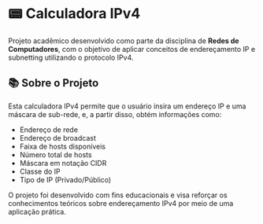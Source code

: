 # 📟 Calculadora IPv4

Projeto acadêmico desenvolvido como parte da disciplina de **Redes de Computadores**, com o objetivo de aplicar conceitos de endereçamento IP e subnetting utilizando o protocolo IPv4.

## 📚 Sobre o Projeto

Esta calculadora IPv4 permite que o usuário insira um endereço IP e uma máscara de sub-rede, e, a partir disso, obtém informações como:

- Endereço de rede  
- Endereço de broadcast  
- Faixa de hosts disponíveis  
- Número total de hosts  
- Máscara em notação CIDR  
- Classe do IP  
- Tipo de IP (Privado/Público)

O projeto foi desenvolvido com fins educacionais e visa reforçar os conhecimentos teóricos sobre endereçamento IPv4 por meio de uma aplicação prática. 
